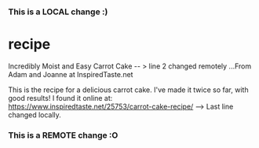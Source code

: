 ### This is a LOCAL change :)
# recipe
Incredibly Moist and Easy Carrot Cake  -- > line 2 changed remotely
...From Adam and Joanne at InspiredTaste.net 

This is the recipe for a delicious carrot cake. I've made it twice so far, with good results!
I found it online at: https://www.inspiredtaste.net/25753/carrot-cake-recipe/ --> Last line changed locally.
### This is a REMOTE change :O
